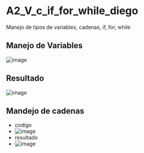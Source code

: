# A2_V_c_if_for_while_diego
Manejo de tipos de variables, cadenas, if, for, while
## Manejo de Variables
![image](https://github.com/user-attachments/assets/27a60701-4130-4af8-af1f-5c63f947e7bc)
## Resultado
![image](https://github.com/user-attachments/assets/f458708d-9215-4d63-b75e-851e0d011b3f)
## Mandejo de cadenas
- codigo
- ![image](https://github.com/user-attachments/assets/4a368c58-3869-443d-924d-37df0ea02413)
- resultado
- ![image](https://github.com/user-attachments/assets/82006723-c5d4-463b-970f-baea15953871)
